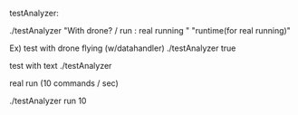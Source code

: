 testAnalyzer:

./testAnalyzer "With drone? / run : real running " "runtime(for real running)"

Ex)
test with drone flying (w/datahandler)
./testAnalyzer true 

test with text
./testAnalyzer

real run (10 commands / sec)

./testAnalyzer run 10
